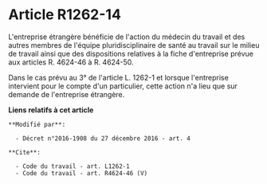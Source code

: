 # Article R1262-14

L'entreprise étrangère bénéficie de l'action du médecin du travail et des autres membres de l'équipe pluridisciplinaire de
santé au travail sur le milieu de travail ainsi que des dispositions relatives à la fiche d'entreprise prévue aux articles R.
4624-46 à R. 4624-50. 

Dans le cas prévu au 3° de l'article L. 1262-1 et lorsque l'entreprise intervient pour le compte d'un particulier, cette
action n'a lieu que sur demande de l'entreprise étrangère.

**Liens relatifs à cet article**

	**Modifié par**:

	  - Décret n°2016-1908 du 27 décembre 2016 - art. 4

	**Cite**:

	  - Code du travail - art. L1262-1
	  - Code du travail - art. R4624-46 (V)
